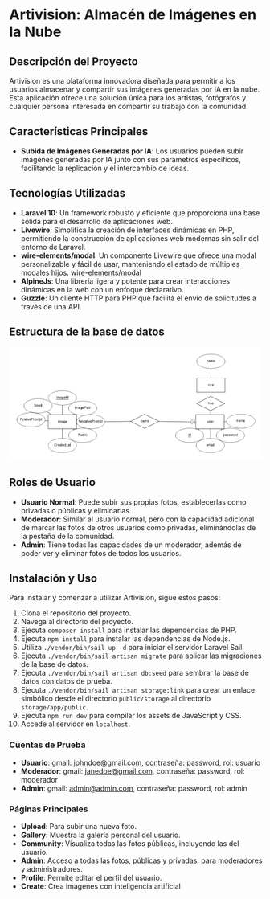 # Artivision: Almacén de Imágenes en la Nube

## Descripción del Proyecto

Artivision es una plataforma innovadora diseñada para permitir a los usuarios almacenar y compartir sus imágenes generadas por IA en la nube. Esta aplicación ofrece una solución única para los artistas, fotógrafos y cualquier persona interesada en compartir su trabajo con la comunidad.

## Características Principales

-   **Subida de Imágenes Generadas por IA**: Los usuarios pueden subir imágenes generadas por IA junto con sus parámetros específicos, facilitando la replicación y el intercambio de ideas.

## Tecnologías Utilizadas

-   **Laravel 10**: Un framework robusto y eficiente que proporciona una base sólida para el desarrollo de aplicaciones web.
-   **Livewire**: Simplifica la creación de interfaces dinámicas en PHP, permitiendo la construcción de aplicaciones web modernas sin salir del entorno de Laravel.
-   **wire-elements/modal**: Un componente Livewire que ofrece una modal personalizable y fácil de usar, manteniendo el estado de múltiples modales hijos. [wire-elements/modal](https://github.com/wire-elements/modal?tab=readme-ov-file)
-   **AlpineJs**: Una librería ligera y potente para crear interacciones dinámicas en la web con un enfoque declarativo.
-   **Guzzle**: Un cliente HTTP para PHP que facilita el envío de solicitudes a través de una API.

## Estructura de la base de datos

![Alt text](<image(2).png>)

## Roles de Usuario

-   **Usuario Normal**: Puede subir sus propias fotos, establecerlas como privadas o públicas y eliminarlas.
-   **Moderador**: Similar al usuario normal, pero con la capacidad adicional de marcar las fotos de otros usuarios como privadas, eliminándolas de la pestaña de la comunidad.
-   **Admin**: Tiene todas las capacidades de un moderador, además de poder ver y eliminar fotos de todos los usuarios.

## Instalación y Uso

Para instalar y comenzar a utilizar Artivision, sigue estos pasos:

1.  Clona el repositorio del proyecto.
2.  Navega al directorio del proyecto.
3.  Ejecuta `composer install` para instalar las dependencias de PHP.
4.  Ejecuta `npm install` para instalar las dependencias de Node.js.
6.  Utiliza `./vendor/bin/sail up -d` para iniciar el servidor Laravel Sail.
7.  Ejecuta `./vendor/bin/sail artisan migrate` para aplicar las migraciones de la base de datos.
8.  Ejecuta `./vendor/bin/sail artisan db:seed` para sembrar la base de datos con datos de prueba.
9.  Ejecuta `./vendor/bin/sail artisan storage:link` para crear un enlace simbólico desde el directorio `public/storage` al directorio `storage/app/public`.
10.  Ejecuta `npm run dev` para compilar los assets de JavaScript y CSS.
11. Accede al servidor en `localhost`.

### Cuentas de Prueba

-   **Usuario**: gmail: [johndoe@gmail.com](mailto:johndoe@gmail.com), contraseña: password, rol: usuario
-   **Moderador**: gmail: [janedoe@gmail.com](mailto:janedoe@gmail.com), contraseña: password, rol: moderador
-   **Admin**: gmail: [admin@admin.com](mailto:admin@admin.com), contraseña: password, rol: admin

### Páginas Principales

-   **Upload**: Para subir una nueva foto.
-   **Gallery**: Muestra la galería personal del usuario.
-   **Community**: Visualiza todas las fotos públicas, incluyendo las del usuario.
-   **Admin**: Acceso a todas las fotos, públicas y privadas, para moderadores y administradores.
-   **Profile**: Permite editar el perfil del usuario.
-   **Create**: Crea imagenes con inteligencia artificial
